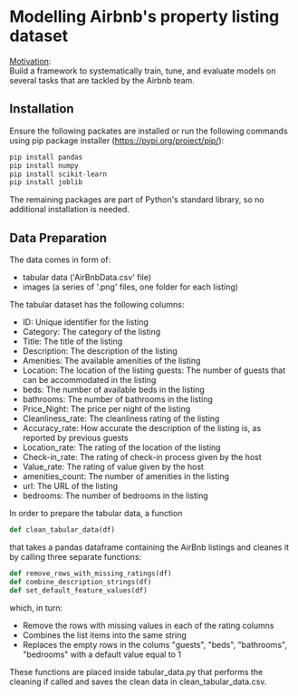 # Modelling Airbnb's property listing dataset 

<u>Motivation</u>:<br>
Build a framework to systematically train, tune, and evaluate models on several tasks that are tackled by the Airbnb team.

## Installation
Ensure the following packates are installed or run the following commands using pip package installer (https://pypi.org/project/pip/):

```python
pip install pandas
pip install numpy
pip install scikit-learn
pip install joblib
```
The remaining packages are part of Python's standard library, so no additional installation is needed.

## Data Preparation
The data comes in form of:
- tabular data ('AirBnbData.csv' file)
- images (a series of '.png' files, one folder for each listing)

The tabular dataset has the following columns:

- ID: Unique identifier for the listing
- Category: The category of the listing
- Title: The title of the listing
- Description: The description of the listing
- Amenities: The available amenities of the listing
- Location: The location of the listing
guests: The number of guests that can be accommodated in the listing
- beds: The number of available beds in the listing
- bathrooms: The number of bathrooms in the listing
- Price_Night: The price per night of the listing
- Cleanliness_rate: The cleanliness rating of the listing
- Accuracy_rate: How accurate the description of the listing is, as reported by previous guests
- Location_rate: The rating of the location of the listing
- Check-in_rate: The rating of check-in process given by the host
- Value_rate: The rating of value given by the host
- amenities_count: The number of amenities in the listing
- url: The URL of the listing
- bedrooms: The number of bedrooms in the listing


In order to prepare the tabular data, a function
```python
def clean_tabular_data(df)
```
that takes a pandas dataframe containing the AirBnb listings and cleanes it by calling three separate functions:
```python
def remove_rows_with_missing_ratings(df)
def combine_description_strings(df)
def set_default_feature_values(df)
```
which, in turn:
- Remove the rows with missing values in each of the rating columns
- Combines the list items into the same string
- Replaces the empty rows in the colums "guests", "beds", "bathrooms", "bedrooms" with a default value equal to 1

These functions are placed inside tabular_data.py that performs the cleaning if called and saves the clean data in clean_tabular_data.csv.